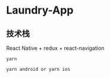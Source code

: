 # Laundry-App

## 技术栈

React Native + redux + react-navigation

```
yarn
```

```
yarn android or yarn ios
```
